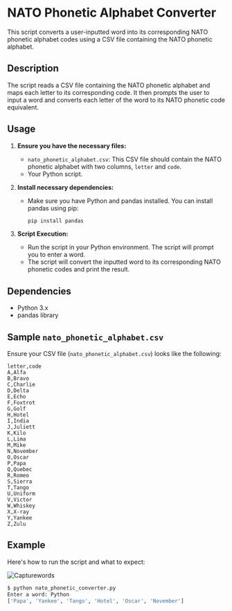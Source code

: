 
# NATO Phonetic Alphabet Converter

This script converts a user-inputted word into its corresponding NATO phonetic alphabet codes using a CSV file containing the NATO phonetic alphabet.

## Description

The script reads a CSV file containing the NATO phonetic alphabet and maps each letter to its corresponding code. It then prompts the user to input a word and converts each letter of the word to its NATO phonetic code equivalent.

## Usage

1. **Ensure you have the necessary files:**
    - `nato_phonetic_alphabet.csv`: This CSV file should contain the NATO phonetic alphabet with two columns, `letter` and `code`.
    - Your Python script.

2. **Install necessary dependencies:**
    - Make sure you have Python and pandas installed. You can install pandas using pip:
      ```bash
      pip install pandas
      ```

3. **Script Execution:**
    - Run the script in your Python environment. The script will prompt you to enter a word.
    - The script will convert the inputted word to its corresponding NATO phonetic codes and print the result.

## Dependencies

- Python 3.x
- pandas library

## Sample `nato_phonetic_alphabet.csv`

Ensure your CSV file (`nato_phonetic_alphabet.csv`) looks like the following:

```csv
letter,code
A,Alfa
B,Bravo
C,Charlie
D,Delta
E,Echo
F,Foxtrot
G,Golf
H,Hotel
I,India
J,Juliett
K,Kilo
L,Lima
M,Mike
N,November
O,Oscar
P,Papa
Q,Quebec
R,Romeo
S,Sierra
T,Tango
U,Uniform
V,Victor
W,Whiskey
X,X-ray
Y,Yankee
Z,Zulu
```

## Example

Here's how to run the script and what to expect:


![Capturewords](https://github.com/user-attachments/assets/18a0208c-1556-46b1-b79b-083d872c08bc)

```bash
$ python nato_phonetic_converter.py
Enter a word: Python
['Papa', 'Yankee', 'Tango', 'Hotel', 'Oscar', 'November']
```

